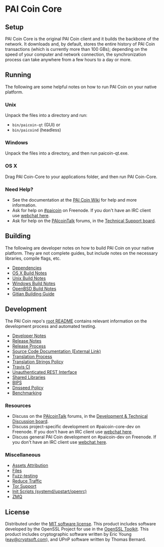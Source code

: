 PAI Coin Core
=============

Setup
---------------------
PAI Coin Core is the original PAI Coin client and it builds the backbone of the network. It downloads and, by default, stores the entire history of PAI Coin transactions (which is currently more than 100 GBs); depending on the speed of your computer and network connection, the synchronization process can take anywhere from a few hours to a day or more.

Running
---------------------
The following are some helpful notes on how to run PAI Coin on your native platform.

### Unix

Unpack the files into a directory and run:

- `bin/paicoin-qt` (GUI) or
- `bin/paicoind` (headless)

### Windows

Unpack the files into a directory, and then run paicoin-qt.exe.

### OS X

Drag PAI Coin-Core to your applications folder, and then run PAI Coin-Core.

### Need Help?

* See the documentation at the [PAI Coin Wiki](https://en.paicoin.it/wiki/Main_Page)
for help and more information.
* Ask for help on [#paicoin](http://webchat.freenode.net?channels=paicoin) on Freenode. If you don't have an IRC client use [webchat here](http://webchat.freenode.net?channels=paicoin).
* Ask for help on the [PAIcoinTalk](https://paicointalk.org/) forums, in the [Technical Support board](https://paicointalk.org/index.php?board=4.0).

Building
---------------------
The following are developer notes on how to build PAI Coin on your native platform. They are not complete guides, but include notes on the necessary libraries, compile flags, etc.

- [Dependencies](dependencies.md)
- [OS X Build Notes](build-osx.md)
- [Unix Build Notes](build-unix.md)
- [Windows Build Notes](build-windows.md)
- [OpenBSD Build Notes](build-openbsd.md)
- [Gitian Building Guide](gitian-building.md)

Development
---------------------
The PAI Coin repo's [root README](/README.md) contains relevant information on the development process and automated testing.

- [Developer Notes](developer-notes.md)
- [Release Notes](release-notes.md)
- [Release Process](release-process.md)
- [Source Code Documentation (External Link)](https://dev.visucore.com/paicoin/doxygen/)
- [Translation Process](translation_process.md)
- [Translation Strings Policy](translation_strings_policy.md)
- [Travis CI](travis-ci.md)
- [Unauthenticated REST Interface](REST-interface.md)
- [Shared Libraries](shared-libraries.md)
- [BIPS](bips.md)
- [Dnsseed Policy](dnsseed-policy.md)
- [Benchmarking](benchmarking.md)

### Resources
* Discuss on the [PAIcoinTalk](https://paicointalk.org/) forums, in the [Development & Technical Discussion board](https://paicointalk.org/index.php?board=6.0).
* Discuss project-specific development on #paicoin-core-dev on Freenode. If you don't have an IRC client use [webchat here](http://webchat.freenode.net/?channels=paicoin-core-dev).
* Discuss general PAI Coin development on #paicoin-dev on Freenode. If you don't have an IRC client use [webchat here](http://webchat.freenode.net/?channels=paicoin-dev).

### Miscellaneous
- [Assets Attribution](assets-attribution.md)
- [Files](files.md)
- [Fuzz-testing](fuzzing.md)
- [Reduce Traffic](reduce-traffic.md)
- [Tor Support](tor.md)
- [Init Scripts (systemd/upstart/openrc)](init.md)
- [ZMQ](zmq.md)

License
---------------------
Distributed under the [MIT software license](/COPYING).
This product includes software developed by the OpenSSL Project for use in the [OpenSSL Toolkit](https://www.openssl.org/). This product includes
cryptographic software written by Eric Young ([eay@cryptsoft.com](mailto:eay@cryptsoft.com)), and UPnP software written by Thomas Bernard.
